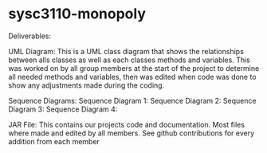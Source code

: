 # sysc3110-monopoly

Deliverables:
  
  UML Diagram: This is a UML class diagram that shows the relationships between alls classes as well as each classes
  methods and variables. This was worked on by all group members at the start of the project to determine all needed methods
  and variables, then was edited when code was done to show any adjustments made during the coding.
  
  Sequence Diagrams:
    Sequence Diagram 1:
    Sequence Diagram 2:
    Sequence Diagram 3:
    Sequence Diagram 4:
    
  JAR File: This contains our projects code and documentation. Most files where made and edited by all members. See github contributions for 
  every addition from each member
